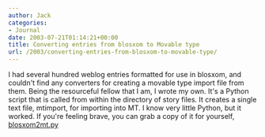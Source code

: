 ```yaml
---
author: Jack
categories:
- Journal
date: 2003-07-21T01:14:21+00:00
title: Converting entries from blosxom to Movable type
url: /2003/converting-entries-from-blosxom-to-movable-type/
---
```


I had several hundred weblog entries formatted for use in blosxom, and couldn't find any converters for creating a movable type import file from them. Being the resourceful fellow that I am, I wrote my own. It's a Python script that is called from within the directory of story files. It creates a single text file, mtimport, for importing into MT. I know very little Python, but it worked. If you're feeling brave, you can grab a copy of it for yourself, [blosxom2mt.py][1]

 [1]: /downloads/blosxom2mt.py